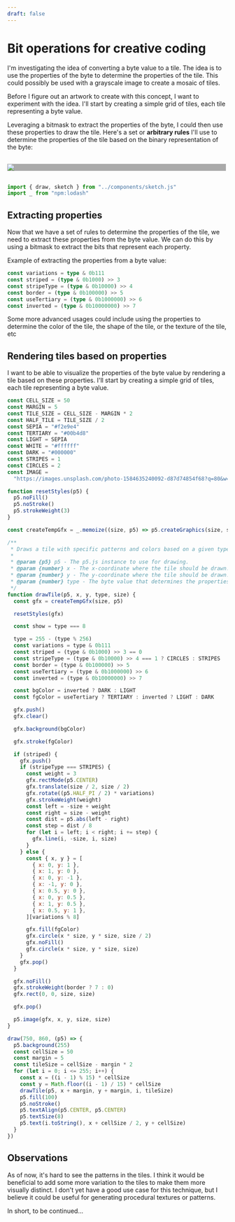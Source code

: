 ```yaml
---
draft: false
---
```


# Bit operations for creative coding

I'm investigating the idea of converting a byte value to a tile. The idea is to use the properties of the byte to determine the properties of the tile. This could possibly be used with a grayscale image to create a mosaic of tiles.

Before I figure out an artwork to create with this concept, I want to experiment with the idea. I'll start by creating a simple grid of tiles, each tile representing a byte value.

Leveraging a bitmask to extract the properties of the byte, I could then use these properties to draw the tile. Here's a set or **arbitrary rules** I'll use to determine the properties of the tile based on the binary representation of the byte:

<div style="background: #AAAAAA; width: 500px; margin: 30px 0px;">
<img src="/data/images/byte-tiles.png" />
</div>

```js
import { draw, sketch } from "../components/sketch.js"
import _ from "npm:lodash"
```

## Extracting properties

Now that we have a set of rules to determine the properties of the tile, we need to extract these properties from the byte value. We can do this by using a bitmask to extract the bits that represent each property.

Example of extracting the properties from a byte value:

```typescript
const variations = type & 0b111
const striped = (type & 0b1000) >> 3
const stripeType = (type & 0b10000) >> 4
const border = (type & 0b100000) >> 5
const useTertiary = (type & 0b1000000) >> 6
const inverted = (type & 0b10000000) >> 7
```

Some more advanced usages could include using the properties to determine the color of the tile, the shape of the tile, or the texture of the tile, etc

## Rendering tiles based on properties

I want to be able to visualize the properties of the byte value by rendering a tile based on these properties. I'll start by creating a simple grid of tiles, each tile representing a byte value.

```js
const CELL_SIZE = 50
const MARGIN = 5
const TILE_SIZE = CELL_SIZE - MARGIN * 2
const HALF_TILE = TILE_SIZE / 2
const SEPIA = "#f2e9e4"
const TERTIARY = "#00b4d8"
const LIGHT = SEPIA
const WHITE = "#ffffff"
const DARK = "#000000"
const STRIPES = 1
const CIRCLES = 2
const IMAGE =
  "https://images.unsplash.com/photo-1584635240092-d87d74854f68?q=80&w=2787&auto=format&fit=crop&ixlib=rb-4.0.3&ixid=M3wxMjA3fDB8MHxwaG90by1wYWdlfHx8fGVufDB8fHx8fA%3D%3D"
```

```js
function resetStyles(p5) {
  p5.noFill()
  p5.noStroke()
  p5.strokeWeight(3)
}
```

```js
const createTempGfx = _.memoize((size, p5) => p5.createGraphics(size, size))

/**
 * Draws a tile with specific patterns and colors based on a given type.
 *
 * @param {p5} p5 - The p5.js instance to use for drawing.
 * @param {number} x - The x-coordinate where the tile should be drawn.
 * @param {number} y - The y-coordinate where the tile should be drawn.
 * @param {number} type - The byte value that determines the properties of the tile.
 */
function drawTile(p5, x, y, type, size) {
  const gfx = createTempGfx(size, p5)

  resetStyles(gfx)

  const show = type === 8

  type = 255 - (type % 256)
  const variations = type & 0b111
  const striped = (type & 0b1000) >> 3 == 0
  const stripeType = (type & 0b10000) >> 4 === 1 ? CIRCLES : STRIPES
  const border = (type & 0b100000) >> 5
  const useTertiary = (type & 0b1000000) >> 6
  const inverted = (type & 0b10000000) >> 7

  const bgColor = inverted ? DARK : LIGHT
  const fgColor = useTertiary ? TERTIARY : inverted ? LIGHT : DARK

  gfx.push()
  gfx.clear()

  gfx.background(bgColor)

  gfx.stroke(fgColor)

  if (striped) {
    gfx.push()
    if (stripeType === STRIPES) {
      const weight = 3
      gfx.rectMode(p5.CENTER)
      gfx.translate(size / 2, size / 2)
      gfx.rotate((p5.HALF_PI / 2) * variations)
      gfx.strokeWeight(weight)
      const left = -size + weight
      const right = size - weight
      const dist = p5.abs(left - right)
      const step = dist / 8
      for (let i = left; i < right; i += step) {
        gfx.line(i, -size, i, size)
      }
    } else {
      const { x, y } = [
        { x: 0, y: 1 },
        { x: 1, y: 0 },
        { x: 0, y: -1 },
        { x: -1, y: 0 },
        { x: 0.5, y: 0 },
        { x: 0, y: 0.5 },
        { x: 1, y: 0.5 },
        { x: 0.5, y: 1 },
      ][variations % 8]

      gfx.fill(fgColor)
      gfx.circle(x * size, y * size, size / 2)
      gfx.noFill()
      gfx.circle(x * size, y * size, size)
    }
    gfx.pop()
  }

  gfx.noFill()
  gfx.strokeWeight(border ? 7 : 0)
  gfx.rect(0, 0, size, size)

  gfx.pop()

  p5.image(gfx, x, y, size, size)
}
```

```js
draw(750, 860, (p5) => {
  p5.background(255)
  const cellSize = 50
  const margin = 5
  const tileSize = cellSize - margin * 2
  for (let i = 0; i <= 255; i++) {
    const x = ((i - 1) % 15) * cellSize
    const y = Math.floor((i - 1) / 15) * cellSize
    drawTile(p5, x + margin, y + margin, i, tileSize)
    p5.fill(100)
    p5.noStroke()
    p5.textAlign(p5.CENTER, p5.CENTER)
    p5.textSize(8)
    p5.text(i.toString(), x + cellSize / 2, y + cellSize)
  }
})
```

## Observations

As of now, it's hard to see the patterns in the tiles. I think it would be beneficial to add some more variation to the tiles to make them more visually distinct. I don't yet have a good use case for this technique, but I believe it could be useful for generating procedural textures or patterns.

In short, to be continued...

